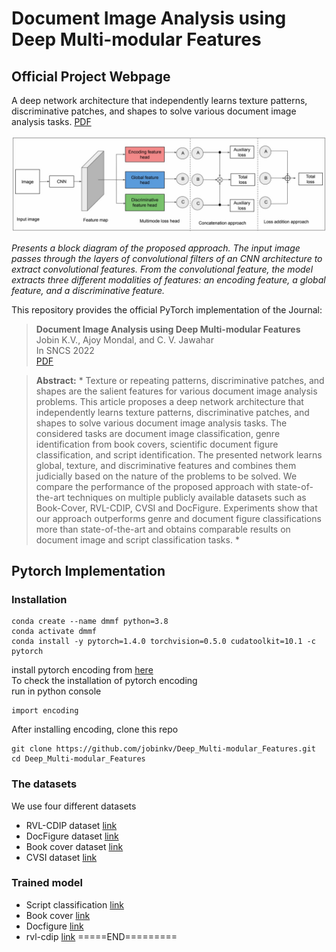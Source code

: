 # Document Image Analysis using Deep Multi-modular Features
## Official Project Webpage
A deep network architecture that independently
learns texture patterns, discriminative patches, and shapes to solve
various document image analysis tasks. [PDF](https://link.springer.com/article/10.1007/s42979-022-01414-4)

<p align="center">
<img src="imgs/propoesArch.jpg" />
<em>
<p>
Presents a block diagram of the proposed approach. The input image passes through the layers of convolutional filters of an CNN architecture to extract convolutional features. From the convolutional feature, the model extracts three different modalities of features: an encoding feature, a global feature, and a discriminative feature.
</p></em>

This repository provides the official PyTorch implementation of the Journal:
> **Document Image Analysis using Deep Multi-modular Features** <br>
> Jobin K.V., Ajoy Mondal, and C. V. Jawahar<br>
> In SNCS 2022<br>
>[PDF](https://cvit.iiit.ac.in/images//JournalPublications/2022/Multi_modular.pdf)

> **Abstract:** *
Texture or repeating patterns, discriminative patches, and shapes are the salient features for various document image analysis problems. This article proposes a deep network architecture that independently learns texture patterns, discriminative patches, and shapes to solve various document image analysis tasks. The considered tasks are document image classification, genre identification from book covers, scientific document figure classification, and script identification. The presented network learns global, texture, and discriminative features and combines them judicially based on the nature of the problems to be solved. We compare the performance of the proposed approach with state-of-the-art techniques on multiple publicly available datasets such as Book-Cover, RVL-CDIP, CVSI and DocFigure. Experiments show that our approach outperforms genre and document figure classifications more than state-of-the-art and obtains comparable results on document image and script classification tasks.
*<br>

## Pytorch Implementation
### Installation
```
conda create --name dmmf python=3.8
conda activate dmmf
conda install -y pytorch=1.4.0 torchvision=0.5.0 cudatoolkit=10.1 -c pytorch
```

install pytorch encoding from [here](https://hangzhang.org/PyTorch-Encoding/notes/compile.html)
<br>
To check the installation of pytorch encoding
<br>
run in python console
```
import encoding
```

After installing encoding, clone this repo
```
git clone https://github.com/jobinkv/Deep_Multi-modular_Features.git
cd Deep_Multi-modular_Features
```

### The datasets
We use four different datasets 

+ RVL-CDIP dataset [link](https://adamharley.com/rvl-cdip/)
+ DocFigure dataset [link](http://cvit.iiit.ac.in/usodi/Docfig.php)
+ Book cover dataset [link](https://github.com/uchidalab/book-dataset)
+ CVSI dataset [link](http://www.ict.griffith.edu.au/cvsi2015/Dataset.php)


### Trained model
+ Script classification [link](https://iiitaphyd-my.sharepoint.com/:u:/g/personal/jobin_kv_research_iiit_ac_in/ESrA2swurhRDgZt7LAuP6GQBGw6uu9ula0t4hNjB2z9jsA?e=3jD1ig)
+ Book cover [link](https://iiitaphyd-my.sharepoint.com/:u:/g/personal/jobin_kv_research_iiit_ac_in/EQ1AAjN5P21Du-kRBbCEQjYBu4zIQ4n1ZWeWNjthn9xkug?e=tQVhKU)
+ Docfigure [link](https://iiitaphyd-my.sharepoint.com/:u:/g/personal/jobin_kv_research_iiit_ac_in/EYe6eejq2FhLjv8qNVoWxgwBK9aNs-aJgqem1ty6lb9-Zg?e=Kcc8GU)
+ rvl-cdip [link](https://iiitaphyd-my.sharepoint.com/:u:/g/personal/jobin_kv_research_iiit_ac_in/EY9ktEKwWxJKjCRg87YM0NUBS1X5or5bmbJb5jp_f8vCTQ?e=qiKp0d)
=====END=========

